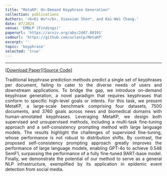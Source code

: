 ```yaml
---
title: "MetaKP: On-Demand Keyphrase Generation"
collection: publications
Authors: '<b>Di Wu*</b>, Xiaoxian Shen*, and Kai-Wei Chang.'
date: 07/2024
venue: 'EMNLP (Findings)'
paperurl: 'https://arxiv.org/abs/2407.00191'
codeurl: 'https://github.com/uclanlp/MetaKP'
excerpt: ''
topic: 'keyphrase'
selected: 'true'
---
```

---
<a href='https://arxiv.org/pdf/2407.00191.pdf' target="_blank">[Download Paper]</a><a href='https://github.com/uclanlp/MetaKP' target="_blank">[Source Code]</a>

<p align="justify">
Traditional keyphrase prediction methods predict a single set of keyphrases per document, failing to cater to the diverse needs of users and downstream applications. To bridge the gap, we introduce on-demand keyphrase generation, a novel paradigm that requires keyphrases that conform to specific high-level goals or intents. For this task, we present MetaKP, a large-scale benchmark comprising four datasets, 7500 documents, and 3760 goals across news and biomedical domains with human-annotated keyphrases. Leveraging MetaKP, we design both supervised and unsupervised methods, including a multi-task fine-tuning approach and a self-consistency prompting method with large language models. The results highlight the challenges of supervised fine-tuning, whose performance is not robust to distribution shifts. By contrast, the proposed self-consistency prompting approach greatly improves the performance of large language models, enabling GPT-4o to achieve 0.548 SemF1, surpassing the performance of a fully fine-tuned BART-base model. Finally, we demonstrate the potential of our method to serve as a general NLP infrastructure, exemplified by its application in epidemic event detection from social media.
</p>
